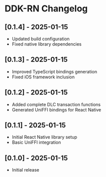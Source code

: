 # DDK-RN Changelog

## [0.1.4] - 2025-01-15
- Updated build configuration
- Fixed native library dependencies

## [0.1.3] - 2025-01-15
- Improved TypeScript bindings generation
- Fixed iOS framework inclusion

## [0.1.2] - 2025-01-15
- Added complete DLC transaction functions
- Generated UniFFI bindings for React Native

## [0.1.1] - 2025-01-15
- Initial React Native library setup
- Basic UniFFI integration

## [0.1.0] - 2025-01-15
- Initial release